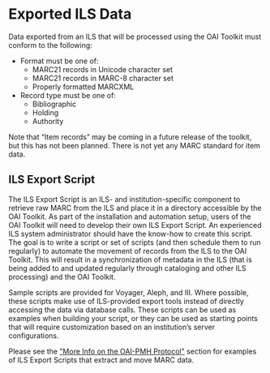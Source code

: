 # Exported ILS Data #

Data exported from an ILS that will be processed using the OAI Toolkit must conform to the following:

  * Format must be one of:
    * MARC21 records in Unicode character set
    * MARC21 records in MARC-8 character set
    * Properly formatted MARCXML
  * Record type must be one of:
    * Bibliographic
    * Holding
    * Authority

Note that “Item records” may be coming in a future release of the toolkit, but this has not been planned. There is not yet any MARC standard for item data.

## ILS Export Script ##

The ILS Export Script is an ILS- and institution-specific component to retrieve raw MARC from the ILS and place it in a directory accessible by the OAI Toolkit. As part of the installation and automation setup, users of the OAI Toolkit will need to develop their own ILS Export Script. An experienced ILS system administrator should have the know-how to create this script. The goal is to write a script or set of scripts (and then schedule them to run regularly) to automate the movement of records from the ILS to the OAI Toolkit. This will result in a synchronization of metadata in the ILS (that is being added to and updated regularly through cataloging and other ILS processing) and the OAI Toolkit.

Sample scripts are provided for Voyager, Aleph, and III. Where possible, these scripts make use of ILS-provided export tools instead of directly accessing the data via database calls.  These scripts can be used as examples when building your script, or they can be used as starting points that will require customization based on an institution’s server configurations.

Please see the ["More Info on the OAI-PMH Protocol"](MoreonProtocol.md) section for examples of ILS Export Scripts that extract and move MARC data.